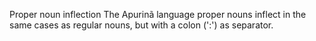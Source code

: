 Proper noun inflection
The Apurinã language proper nouns inflect in the same cases as regular
nouns, but with a colon (':') as separator.






